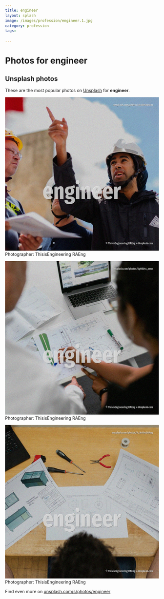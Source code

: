 ```yaml
---
title: engineer
layout: splash
image: /images/profession/engineer.1.jpg
category: profession
tags:

---
```

# Photos for engineer
 
## Unsplash photos
These are the most popular photos on [Unsplash](https://unsplash.com) for **engineer**.
 
![engineer](/images/profession/engineer.1.jpg)
Photographer:  ThisisEngineering RAEng
 
![engineer](/images/profession/engineer.2.jpg)
Photographer:  ThisisEngineering RAEng
 
![engineer](/images/profession/engineer.3.jpg)
Photographer:  ThisisEngineering RAEng
 
Find even more on [unsplash.com/s/photos/engineer](https://unsplash.com/s/photos/engineer)
 
